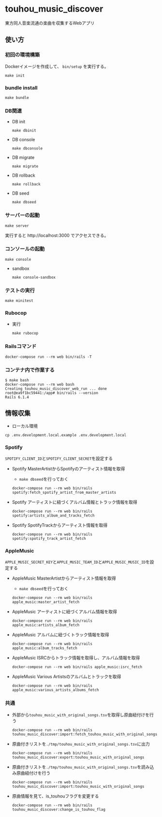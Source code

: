 # touhou_music_discover
東方同人音楽流通の楽曲を収集するWebアプリ

## 使い方

### 初回の環境構築

Dockerイメージを作成して、 `bin/setup` を実行する。

```shell
make init
```

### bundle install

```shell
make bundle
```

### DB関連

- DB init
  ```shell
  make dbinit
  ```

- DB console
  ```shell
  make dbconsole
  ```

- DB migrate
  ```shell
  make migrate
  ```

- DB rollback
  ```shell
  make rollback
  ```

- DB seed
  ```shell
  make dbseed
  ```

### サーバーの起動

```shell
make server
```

実行すると http://localhost:3000 でアクセスできる。

### コンソールの起動

```shell
make console
```

- sandbox
  ```shell
  make console-sandbox
  ```

### テストの実行

````shell
make minitest
````

### Rubocop

- 実行
    ```shell
    make rubocop
    ```

### Railsコマンド

```shell
docker-compose run --rm web bin/rails -T
```

### コンテナ内で作業する

```shell
$ make bash
docker-compose run --rm web bash
Creating touhou_music_discover_web_run ... done
root@ea9f1bc59441:/app# bin/rails --version
Rails 6.1.4
```

## 情報収集

- ローカル環境
```shell
cp .env.development.local.example .env.development.local
```

### Spotify

`SPOTIFY_CLIENT_ID`と`SPOTIFY_CLIENT_SECRET`を設定する

- Spotify MasterArtistからSpotifyのアーティスト情報を取得
  - `make dbseed`を行っておく
  ```shell
  docker-compose run --rm web bin/rails spotify:fetch_spotify_artist_from_master_artists
  ```

- Spotify アーティストに紐づくアルバム情報とトラック情報を取得
    ```shell
    docker-compose run --rm web bin/rails spotify:artists_album_and_tracks_fetch
    ```

- Spotify SpotifyTrackからアーティスト情報を取得
    ```shell
    docker-compose run --rm web bin/rails spotify:spotify_track_artist_fetch
    ```

### AppleMusic

`APPLE_MUSIC_SECRET_KEY`と`APPLE_MUSIC_TEAM_ID`と`APPLE_MUSIC_MUSIC_ID`を設定する

- AppleMusic MasterArtistからアーティスト情報を取得
  - `make dbseed`を行っておく
  ```shell
  docker-compose run --rm web bin/rails apple_music:master_artist_fetch
  ```

- AppleMusic アーティストに紐づくアルバム情報を取得
  ```shell
  docker-compose run --rm web bin/rails apple_music:artists_album_fetch
  ```

- AppleMusic アルバムに紐づくトラック情報を取得
  ```shell
  docker-compose run --rm web bin/rails apple_music:album_tracks_fetch
  ```

- AppleMusic ISRCからトラック情報を取得し、アルバム情報を取得
  ```shell
  docker-compose run --rm web bin/rails apple_music:isrc_fetch
  ```

- AppleMusic Various Artistsのアルバムとトラックを取得
  ```shell
  docker-compose run --rm web bin/rails apple_music:various_artists_albums_fetch
  ```

### 共通

- 外部から`touhou_music_with_original_songs.tsv`を取得し原曲紐付けを行う
  ```shell
  docker-compose run --rm web bin/rails touhou_music_discover:import:fetch_touhou_music_with_original_songs
  ```

- 原曲付きリストを`./tmp/touhou_music_with_original_songs.tsv`に出力
  ```shell
  docker-compose run --rm web bin/rails touhou_music_discover:export:touhou_music_with_original_songs
  ```

- 原曲付きリストを`./tmp/touhou_music_with_original_songs.tsv`を読み込み原曲紐付けを行う
  ```shell
  docker-compose run --rm web bin/rails touhou_music_discover:import:touhou_music_with_original_songs
  ```

- 原曲情報を見て、is_touhouフラグを変更する
  ```shell
  docker-compose run --rm web bin/rails touhou_music_discover:change_is_touhou_flag
  ```